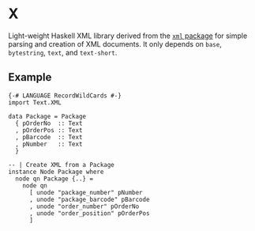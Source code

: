 X
=

Light-weight Haskell XML library derived from the
[`xml` package](http://hackage.haskell.org/package/xml)
for simple parsing and creation of XML documents.
It only depends on `base`, `bytestring`, `text`, and `text-short`.

Example
-------

```
{-# LANGUAGE RecordWildCards #-}
import Text.XML

data Package = Package
  { pOrderNo  :: Text
  , pOrderPos :: Text
  , pBarcode  :: Text
  , pNumber   :: Text
  }

-- | Create XML from a Package
instance Node Package where
  node qn Package {..} =
    node qn
      [ unode "package_number" pNumber
      , unode "package_barcode" pBarcode
      , unode "order_number" pOrderNo
      , unode "order_position" pOrderPos
      ]
```
